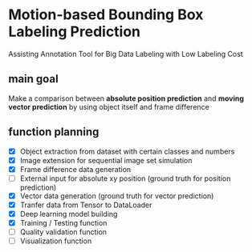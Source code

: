# Motion-based Bounding Box Labeling Prediction 
Assisting Annotation Tool for Big Data Labeling with Low Labeling Cost

## main goal
Make a comparison between **absolute position prediction** and **moving vector prediction** by using object itself and frame difference

## function planning
- [x] Object extraction from dataset with certain classes and numbers
- [x] Image extension for sequential image set simulation
- [x] Frame difference data generation
- [ ] External input for absolute xy position (ground truth for position prediction)
- [x] Vector data generation (ground truth for vector prediction)
- [x] Tranfer data from Tensor to DataLoader
- [x] Deep learning model building
- [x] Training / Testing function
- [ ] Quality validation function
- [ ] Visualization function
